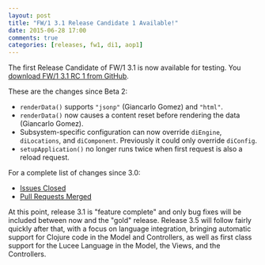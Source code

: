 ```yaml
---
layout: post
title: "FW/1 3.1 Release Candidate 1 Available!"
date: 2015-06-28 17:00
comments: true
categories: [releases, fw1, di1, aop1]
---
```

The first Release Candidate of FW/1 3.1 is now available for testing. You [download FW/1 3.1 RC 1 from GitHub](https://github.com/framework-one/fw1/releases/tag/v3.1-rc1).

These are the changes since Beta 2:

* `renderData()` supports `"jsonp"` (Giancarlo Gomez) and `"html"`.
* `renderData()` now causes a content reset before rendering the data (Giancarlo Gomez).
* Subsystem-specific configuration can now override `diEngine`, `diLocations`, and `diComponent`. Previously it could only override `diConfig`.
* `setupApplication()` no longer runs twice when first request is also a reload request.

For a complete list of changes since 3.0:

* [Issues Closed](https://github.com/framework-one/fw1/issues?q=is%3Aissue+is%3Aclosed+milestone%3A3.1)
* [Pull Requests Merged](https://github.com/framework-one/fw1/pulls?q=is%3Apr+is%3Aclosed+milestone%3A3.1)

At this point, release 3.1 is "feature complete" and only bug fixes will be included between now and the "gold" release. Release 3.5 will follow fairly quickly after that, with a focus on language integration, bringing
automatic support for Clojure code in the Model and Controllers, as well as first class support for the Lucee Language in the Model, the Views, and the Controllers.

